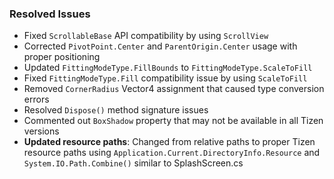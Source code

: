 ### Resolved Issues
- Fixed `ScrollableBase` API compatibility by using `ScrollView`
- Corrected `PivotPoint.Center` and `ParentOrigin.Center` usage with proper positioning
- Updated `FittingModeType.FillBounds` to `FittingModeType.ScaleToFill`
- Fixed `FittingModeType.Fill` compatibility issue by using `ScaleToFill`
- Removed `CornerRadius` Vector4 assignment that caused type conversion errors
- Resolved `Dispose()` method signature issues
- Commented out `BoxShadow` property that may not be available in all Tizen versions
- **Updated resource paths**: Changed from relative paths to proper Tizen resource paths using `Application.Current.DirectoryInfo.Resource` and `System.IO.Path.Combine()` similar to SplashScreen.cs
